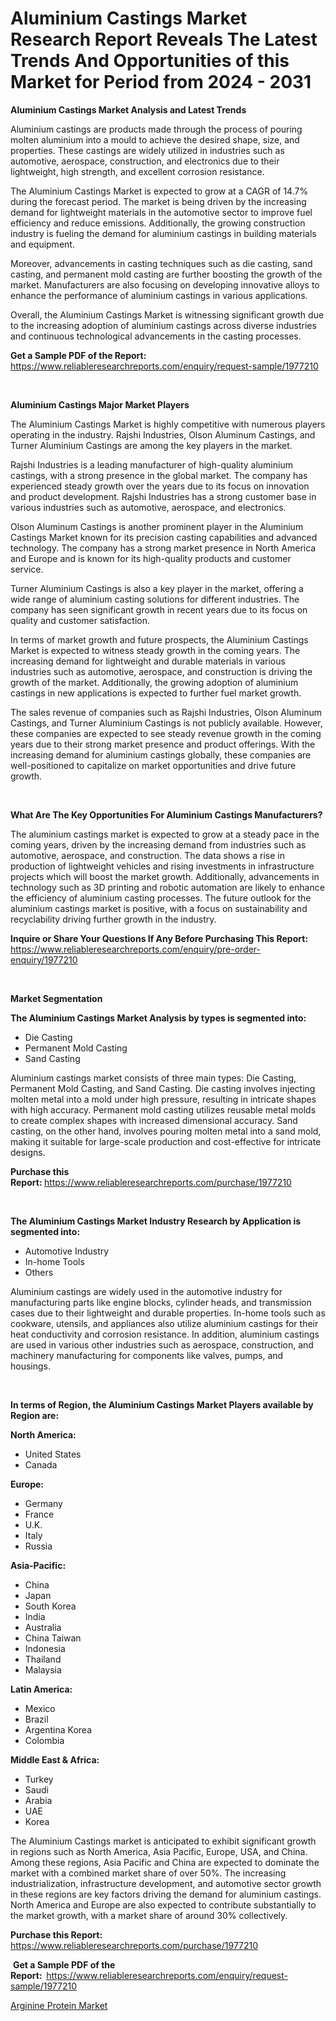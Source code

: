 <p><h1>Aluminium Castings Market Research Report Reveals The Latest Trends And Opportunities of this Market for Period from 2024 - 2031</h1></p><p><strong>Aluminium Castings Market Analysis and Latest Trends</strong></p>
<p><p>Aluminium castings are products made through the process of pouring molten aluminium into a mould to achieve the desired shape, size, and properties. These castings are widely utilized in industries such as automotive, aerospace, construction, and electronics due to their lightweight, high strength, and excellent corrosion resistance.</p><p>The Aluminium Castings Market is expected to grow at a CAGR of 14.7% during the forecast period. The market is being driven by the increasing demand for lightweight materials in the automotive sector to improve fuel efficiency and reduce emissions. Additionally, the growing construction industry is fueling the demand for aluminium castings in building materials and equipment.</p><p>Moreover, advancements in casting techniques such as die casting, sand casting, and permanent mold casting are further boosting the growth of the market. Manufacturers are also focusing on developing innovative alloys to enhance the performance of aluminium castings in various applications.</p><p>Overall, the Aluminium Castings Market is witnessing significant growth due to the increasing adoption of aluminium castings across diverse industries and continuous technological advancements in the casting processes.</p></p>
<p><strong>Get a Sample PDF of the Report:&nbsp;</strong> <a href="https://www.reliableresearchreports.com/enquiry/request-sample/1977210">https://www.reliableresearchreports.com/enquiry/request-sample/1977210</a></p>
<p>&nbsp;</p>
<p><strong>Aluminium Castings Major Market Players</strong></p>
<p><p>The Aluminium Castings Market is highly competitive with numerous players operating in the industry. Rajshi Industries, Olson Aluminum Castings, and Turner Aluminium Castings are among the key players in the market.</p><p>Rajshi Industries is a leading manufacturer of high-quality aluminium castings, with a strong presence in the global market. The company has experienced steady growth over the years due to its focus on innovation and product development. Rajshi Industries has a strong customer base in various industries such as automotive, aerospace, and electronics.</p><p>Olson Aluminum Castings is another prominent player in the Aluminium Castings Market known for its precision casting capabilities and advanced technology. The company has a strong market presence in North America and Europe and is known for its high-quality products and customer service.</p><p>Turner Aluminium Castings is also a key player in the market, offering a wide range of aluminium casting solutions for different industries. The company has seen significant growth in recent years due to its focus on quality and customer satisfaction.</p><p>In terms of market growth and future prospects, the Aluminium Castings Market is expected to witness steady growth in the coming years. The increasing demand for lightweight and durable materials in various industries such as automotive, aerospace, and construction is driving the growth of the market. Additionally, the growing adoption of aluminium castings in new applications is expected to further fuel market growth.</p><p>The sales revenue of companies such as Rajshi Industries, Olson Aluminum Castings, and Turner Aluminium Castings is not publicly available. However, these companies are expected to see steady revenue growth in the coming years due to their strong market presence and product offerings. With the increasing demand for aluminium castings globally, these companies are well-positioned to capitalize on market opportunities and drive future growth.</p></p>
<p>&nbsp;</p>
<p><strong>What Are The Key Opportunities For Aluminium Castings Manufacturers?</strong></p>
<p><p>The aluminium castings market is expected to grow at a steady pace in the coming years, driven by the increasing demand from industries such as automotive, aerospace, and construction. The data shows a rise in production of lightweight vehicles and rising investments in infrastructure projects which will boost the market growth. Additionally, advancements in technology such as 3D printing and robotic automation are likely to enhance the efficiency of aluminium casting processes. The future outlook for the aluminium castings market is positive, with a focus on sustainability and recyclability driving further growth in the industry.</p></p>
<p><strong>Inquire or Share Your Questions If Any Before Purchasing This Report:</strong> <a href="https://www.reliableresearchreports.com/enquiry/pre-order-enquiry/1977210">https://www.reliableresearchreports.com/enquiry/pre-order-enquiry/1977210</a></p>
<p>&nbsp;</p>
<p><strong>Market Segmentation</strong></p>
<p><strong>The Aluminium Castings Market Analysis by types is segmented into:</strong></p>
<p><ul><li>Die Casting</li><li>Permanent Mold Casting</li><li>Sand Casting</li></ul></p>
<p><p>Aluminium castings market consists of three main types: Die Casting, Permanent Mold Casting, and Sand Casting. Die casting involves injecting molten metal into a mold under high pressure, resulting in intricate shapes with high accuracy. Permanent mold casting utilizes reusable metal molds to create complex shapes with increased dimensional accuracy. Sand casting, on the other hand, involves pouring molten metal into a sand mold, making it suitable for large-scale production and cost-effective for intricate designs.</p></p>
<p><strong>Purchase this Report:&nbsp;</strong><a href="https://www.reliableresearchreports.com/purchase/1977210">https://www.reliableresearchreports.com/purchase/1977210</a></p>
<p>&nbsp;</p>
<p><strong>The Aluminium Castings Market Industry Research by Application is segmented into:</strong></p>
<p><ul><li>Automotive Industry</li><li>In-home Tools</li><li>Others</li></ul></p>
<p><p>Aluminium castings are widely used in the automotive industry for manufacturing parts like engine blocks, cylinder heads, and transmission cases due to their lightweight and durable properties. In-home tools such as cookware, utensils, and appliances also utilize aluminium castings for their heat conductivity and corrosion resistance. In addition, aluminium castings are used in various other industries such as aerospace, construction, and machinery manufacturing for components like valves, pumps, and housings.</p></p>
<p>&nbsp;</p>
<p><strong>In terms of Region, the Aluminium Castings Market Players available by Region are:</strong></p>
<p>
    <p> <strong> North America: </strong>
        <ul>
            <li>United States</li>
            <li>Canada</li>
        </ul>
        </p> 
    <p> <strong> Europe: </strong>
        <ul>
            <li>Germany</li>
            <li>France</li>
            <li>U.K.</li>
            <li>Italy</li>
            <li>Russia</li>
        </ul>
        </p> 
    <p> <strong> Asia-Pacific: </strong>
        <ul>
            <li>China</li>
            <li>Japan</li>
            <li>South Korea</li>
            <li>India</li>
            <li>Australia</li>
            <li>China Taiwan</li>
            <li>Indonesia</li>
            <li>Thailand</li>
            <li>Malaysia</li>
        </ul>
        </p> 
    <p> <strong> Latin America: </strong>
        <ul>
            <li>Mexico</li>
            <li>Brazil</li>
            <li>Argentina Korea</li>
            <li>Colombia</li>
        </ul>
        </p> 
    <p> <strong> Middle East & Africa: </strong>
        <ul>
            <li>Turkey</li>
            <li>Saudi</li>
            <li>Arabia</li>
            <li>UAE</li>
            <li>Korea</li>
        </ul>
    </p>
    </p>
<p><p>The Aluminium Castings market is anticipated to exhibit significant growth in regions such as North America, Asia Pacific, Europe, USA, and China. Among these regions, Asia Pacific and China are expected to dominate the market with a combined market share of over 50%. The increasing industrialization, infrastructure development, and automotive sector growth in these regions are key factors driving the demand for aluminium castings. North America and Europe are also expected to contribute substantially to the market growth, with a market share of around 30% collectively.</p></p>
<p><strong>Purchase this Report: </strong><a href="https://www.reliableresearchreports.com/purchase/1977210">https://www.reliableresearchreports.com/purchase/1977210</a></p>
<p>&nbsp;<strong>Get a Sample PDF of the Report:&nbsp;&nbsp;</strong><a href="https://www.reliableresearchreports.com/enquiry/request-sample/1977210">https://www.reliableresearchreports.com/enquiry/request-sample/1977210</a></p>
<p><strong></strong></p>
<p><p><a href="https://fearless-okapi-6c8.notion.site/Arginine-Protein-Market-Provides-a-Comprehensive-Analysis-Including-a-Macro-Overview-of-the-Market-a-9c224a0097eb44fc8578451e055e2e41">Arginine Protein Market</a></p></p>